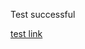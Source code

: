 <html>
  <head>
<link rel="stylesheet" href="style.css">
</head>
  <body>
    <p>Test successful</p>
    <p><a href="https://billingsmoore.github.io/webtest.github.io/page2.md">test link</a></p> 
  </body>
 </html>
  
